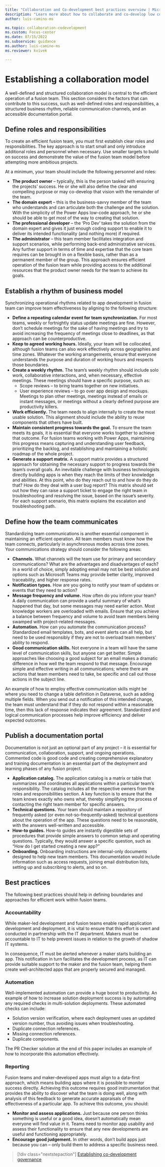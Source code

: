 ```yaml
---
title: "Collaboration and Co-development best practices overview | Microsoft Docs"
description: "Learn more about how to collaborate and co-develop low code apps in Power Apps."
author: luis-camino-ms

ms.topic: collaboration-codevelopment
ms.custom: Focus-center
ms.date: 07/15/2022
ms.subservice: guidance
ms.author: luis-camino-ms
ms.reviewer: kvivek

---
```


# Establishing a collaboration model

A well-defined and structured collaboration model is central to the efficient operation of a fusion team. This section considers the factors that can contribute to this success, such as well-defined roles and responsibilities, a structured business rhythm, reliable communication channels, and an accessible documentation portal. 


## Define roles and responsibilities
To create an efficient fusion team, you must first establish clear roles and responsibilities. The key approach is to start small and only introduce additional roles and personnel when necessary. Use smaller targets to build on success and demonstrate the value of the fusion team model before attempting more ambitious projects. 

At a minimum, your team should include the following personnel and roles:
- **The product owner** – typically, this is the person tasked with ensuring the projects’ success. He or she will also define the clear and compelling purpose or may co-develop that vision with the remainder of the team.
- **The domain expert** – this is the business-savvy member of the team who understands and can articulate both the challenge and the solution. With the simplicity of the Power Apps low-code approach, he or she should be able to get most of the way to creating that solution.
- **The professional developer** – the ‘Pro Dev’ takes the solution from the domain expert and gives it just enough coding support to enable it to deliver its intended functionality (and nothing more) if required.
- **The administrator** – this team member facilitates integration and support scenarios, while performing back-end administrative services.
Any further support in terms of time and expertise that the core team requires can be brought in on a flexible basis, rather than as a permanent member of the group. This approach ensures efficient operation of the fusion team while providing access to the additional resources that the product owner needs for the team to achieve its goals. 

## Establish a rhythm of business model
Synchronizing operational rhythms related to app development in fusion team can improve team effectiveness by aligning to the following structure:

- **Define a repeating calendar event for team synchronization.** For most teams, weekly or fortnightly status update meetings are fine. However, don’t schedule meetings for the sake of having meetings and try to avoid increasing the frequency of meetings close to deadlines, as that approach can be counterproductive. 
- **Keep to agreed working hours.** Ideally, your team will be collocated, although fusion teams can also work effectively across geographies and time zones. Whatever the working arrangements, ensure that everyone understands the purpose and duration of working hours and respects those boundaries. 
- **Create a weekly rhythm.** The team’s weekly rhythm should include solo work, collaborative interactions, and, when necessary, effective meetings. These meetings should have a specific purpose, such as:
  - Scope reviews – to bring teams together on new initiatives.
  - User experience reviews – to go over app design and mockups.
Meetings to plan other meetings, meetings instead of emails or instant messages, or meetings without a clearly defined purpose are productivity killers.
- **Work efficiently.** The team needs to align internally to create the most usable solution. This alignment should include the ability to reuse components that others have built.
- **Maintain consistent progress towards the goal.** To ensure the team meets its goals, it is essential that everyone works together to achieve that outcome. For fusion teams working with Power Apps, maintaining this progress means capturing and understanding user feedback, prioritizing the backlog, and establishing and maintaining a holistic roadmap of the whole project. 
- **Generate a support matrix.** A support matrix provides a structured approach for obtaining the necessary support to progress towards the team’s overall goals. An inevitable challenge with business technologists directly building apps is when they reach the limits of their knowledge and abilities. At this point, who do they reach out to and how do they do that? How do they deal with a user bug report? This matrix should set out how they can raise a support ticket to engage the right team in troubleshooting and resolving the issue, based on the issue’s severity. For each support scenario, this matrix explains the escalation and troubleshooting path. 

## Define how the team communicates
Standardizing team communications is another essential component in maintaining an efficient operation. All team members must know how the team connects, particularly in asynchronous modes across time zones. Your communications strategy should consider the following areas:
- **Channels.** What channels will the team use for primary and secondary communications? What are the advantages and disadvantages of each? In a world of choice, simply adopting email may not be best solution and options such as Microsoft Teams may provide better clarity, improved traceability, and higher response rates. 
- **Notification types.** How are you going to notify your team of updates or events that they need to action? 
- **Message frequency and volume.** How often do you inform your team? A daily communication can provide a useful summary of what’s happened that day, but some messages may need earlier action. Most knowledge workers are overloaded with emails. Ensure that you achieve a balance between frequency and volume to avoid team members being swamped with project-related messages. 
- **Automation.** How can you automate the communication process? Standardized email templates, bots, and event alerts can all help, but need to be used responsibly if they are not to overload team members’ ability to respond. 
- **Good communication skills.** Not everyone in a team will have the same level of communication skills, but anyone can get better. Simple approaches like choosing a good subject for an email makes a dramatic difference in how well the team respond to that message. Encourage simple and effective writing in all communications; where there are actions that team members need to take, be specific and call out those actions in the subject line. 

An example of how to employ effective communication skills might be where you need to change a table definition in Dataverse, such as adding multiple fields. When you send out a notification of this intended change, the team must understand that if they do not respond within a reasonable time, then this lack of response indicates their agreement. Standardized and logical communication processes help improve efficiency and deliver expected outcomes. 

## Publish a documentation portal
Documentation is not just an optional part of any project – it is essential for communication, collaboration, support, and ongoing operations. Commented code is good code and creating comprehensive explanatory and training documentation is an essential part of the deployment and learning phases of any fusion project. 

- **Application catalog.** The application catalog is a matrix or table that summarizes and coordinates all applications within a particular team’s responsibility. The catalog includes all the respective owners from the roles and responsibilities section. A key function is to ensure that the team knows exactly who owns what, thereby simplifying the process of contacting the right team member for specific answers. 
- **Technical questions.** Your team should maintain a repository of frequently asked (or even not-so-frequently-asked) technical questions about the operation of the app. These questions need to be reasonable, with the answers well-written and accessible. 
- **How-to guides.** How-to guides are instantly digestible sets of procedures that provide simple answers to common setup and operating questions. Typically, they would answer a specific question, such as “How do I get started creating a new app?”
- **Onboarding.** Onboarding instructions are internal-only documents designed to help new team members. This documentation would include information such as access requests, joining email distribution lists, setting up and subscribing to alerts, and so on. 

## Best practices
The following best practices should help in defining boundaries and approaches for efficient work within fusion teams.

### Accountability
While maker-led development and fusion teams enable rapid application development and deployment, it is vital to ensure that this effort is overt and conducted in partnership with the IT department. Makers must be accountable to IT to help prevent issues in relation to the growth of shadow IT systems. 

In consequence, IT must be alerted whenever a maker starts building an app. This notification in turn facilitates the development process, as IT can provide suitable support to the maker and the fusion team, helping them create well-architected apps that are properly secured and managed.

### Automation
Well-implemented automation can provide a huge boost to productivity. An example of how to increase solution deployment success is by automating any required checks in multi-solution deployments. These automated checks can include:

- Solution version verification, where each deployment uses an updated version number, thus avoiding issues when troubleshooting.
- Duplicate connection references.
- Missing connection references.
- Duplicate components.

The PR Checker solution at the end of this paper includes an example of how to incorporate this automation effectively.   

### Reporting
Fusion teams and maker-developed apps must align to a data-first approach, which means building apps where it is possible to monitor success directly. Achieving this outcome requires good instrumentation that provides the ability to discover what the team is doing well, along with analysis of this feedback to generate accurate appraisals of the effectiveness of a particular app. To achieve this outcome, you should:

- **Monitor and assess applications.** Just because one person thinks something is useful or a good idea, doesn’t automatically mean everyone will find value in it. Teams need to monitor app usability and assess their functionality to ensure that any new developments are useful and functioning appropriately. 
- **Encourage good judgement.** In other words, don’t build apps just because you can – only build them to address a specific business need. 


> [!div class="nextstepaction"]
> [Establishing co-development governance](governance.md)